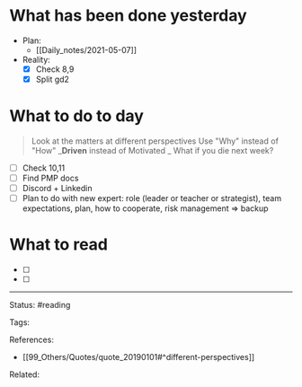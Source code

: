 # What has been done yesterday
- Plan:
	- [[Daily_notes/2021-05-07]]
- Reality:
	- [x] Check 8,9
	- [x] Split gd2

# What to do to day
>Look at the matters at different perspectives
>Use "Why" instead of "How"
>_**Driven** instead of Motivated _
>What if you die next week?

- [ ] Check 10,11
- [ ] Find PMP docs
- [ ] Discord + Linkedin
- [ ] Plan to do with new expert: role (leader or teacher or strategist), team expectations, plan, how to cooperate, risk management => backup
# What to read

- [ ] 
- [ ] 



---
Status: #reading

Tags: 

References:
- [[99_Others/Quotes/quote_20190101#^different-perspectives]]

Related: 
